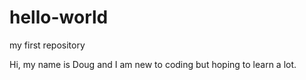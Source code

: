 # hello-world
my first repository

Hi, my name is Doug and I am new to coding but hoping to learn a lot.
